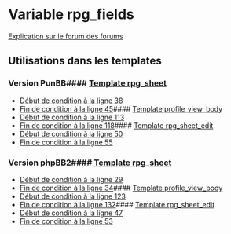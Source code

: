 # Variable rpg_fields
[Explication sur le forum des forums](http://forum.forumactif.com/t294113-listing-des-variables#rpg_fields)
## Utilisations dans les templates
### Version PunBB#### [Template rpg_sheet](punbb/rpg_sheet.md)
* [Début de condition à la ligne 38](../punbb/rpg_sheet.tpl#L38)
* [Fin de condition à la ligne 45](../punbb/rpg_sheet.tpl#L45)#### [Template profile_view_body](punbb/profile_view_body.md)
* [Début de condition à la ligne 113](../punbb/profile_view_body.tpl#L113)
* [Fin de condition à la ligne 118](../punbb/profile_view_body.tpl#L118)#### [Template rpg_sheet_edit](punbb/rpg_sheet_edit.md)
* [Début de condition à la ligne 50](../punbb/rpg_sheet_edit.tpl#L50)
* [Fin de condition à la ligne 55](../punbb/rpg_sheet_edit.tpl#L55)
### Version phpBB2#### [Template rpg_sheet](subsilver/rpg_sheet.md)
* [Début de condition à la ligne 29](../subsilver/rpg_sheet.tpl#L29)
* [Fin de condition à la ligne 34](../subsilver/rpg_sheet.tpl#L34)#### [Template profile_view_body](subsilver/profile_view_body.md)
* [Début de condition à la ligne 123](../subsilver/profile_view_body.tpl#L123)
* [Fin de condition à la ligne 132](../subsilver/profile_view_body.tpl#L132)#### [Template rpg_sheet_edit](subsilver/rpg_sheet_edit.md)
* [Début de condition à la ligne 47](../subsilver/rpg_sheet_edit.tpl#L47)
* [Fin de condition à la ligne 53](../subsilver/rpg_sheet_edit.tpl#L53)
